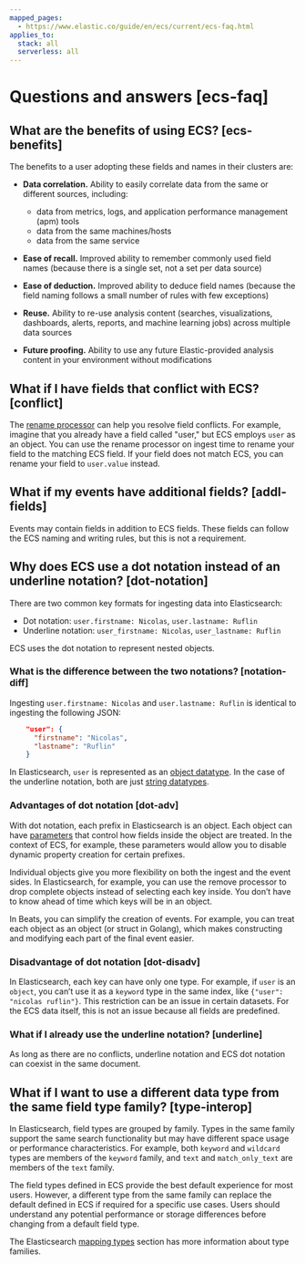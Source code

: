 ```yaml
---
mapped_pages:
  - https://www.elastic.co/guide/en/ecs/current/ecs-faq.html
applies_to:
  stack: all
  serverless: all
---
```


# Questions and answers [ecs-faq]


## What are the benefits of using ECS? [ecs-benefits]

The benefits to a user adopting these fields and names in their clusters are:

* **Data correlation.** Ability to easily correlate data from the same or different sources, including:

    * data from metrics, logs, and application performance management (apm) tools
    * data from the same machines/hosts
    * data from the same service

* **Ease of recall.** Improved ability to remember commonly used field names (because there is a single set, not a set per data source)
* **Ease of deduction.** Improved ability to deduce field names (because the field naming follows a small number of rules with few exceptions)
* **Reuse.** Ability to re-use analysis content (searches, visualizations, dashboards, alerts, reports, and machine learning jobs) across multiple data sources
* **Future proofing.** Ability to use any future Elastic-provided analysis content in your environment without modifications


## What if I have fields that conflict with ECS? [conflict]

The [rename processor](elasticsearch://reference/enrich-processor/rename-processor.md) can help you resolve field conflicts. For example, imagine that you already have a field called "user," but ECS employs `user` as an object. You can use the rename processor on ingest time to rename your field to the matching ECS field. If your field does not match ECS, you can rename your field to `user.value` instead.


## What if my events have additional fields? [addl-fields]

Events may contain fields in addition to ECS fields. These fields can follow the ECS naming and writing rules, but this is not a requirement.


## Why does ECS use a dot notation instead of an underline notation? [dot-notation]

There are two common key formats for ingesting data into Elasticsearch:

* Dot notation: `user.firstname: Nicolas`, `user.lastname: Ruflin`
* Underline notation: `user_firstname: Nicolas`, `user_lastname: Ruflin`

ECS uses the dot notation to represent nested objects.


### What is the difference between the two notations? [notation-diff]

Ingesting `user.firstname: Nicolas` and `user.lastname: Ruflin` is identical to ingesting the following JSON:

```json
    "user": {
      "firstname": "Nicolas",
      "lastname": "Ruflin"
    }
```

In Elasticsearch, `user` is represented as an [object datatype](elasticsearch://reference/elasticsearch/mapping-reference/object.md). In the case of the underline notation, both are just [string datatypes](elasticsearch://reference/elasticsearch/mapping-reference/field-data-types.md).


### Advantages of dot notation [dot-adv]

With dot notation, each prefix in Elasticsearch is an object. Each object can have [parameters](elasticsearch://reference/elasticsearch/mapping-reference/object.md#object-params) that control how fields inside the object are treated. In the context of ECS, for example, these parameters would allow you to disable dynamic property creation for certain prefixes.

Individual objects give you more flexibility on both the ingest and the event sides. In Elasticsearch, for example, you can use the remove processor to drop complete objects instead of selecting each key inside. You don’t have to know ahead of time which keys will be in an object.

In Beats, you can simplify the creation of events. For example, you can treat each object as an object (or struct in Golang), which makes constructing and modifying each part of the final event easier.


### Disadvantage of dot notation [dot-disadv]

In Elasticsearch, each key can have only one type. For example, if `user` is an `object`, you can’t use it as a `keyword` type in the same index, like `{"user": "nicolas ruflin"}`. This restriction can be an issue in certain datasets. For the ECS data itself, this is not an issue because all fields are predefined.


### What if I already use the underline notation? [underline]

As long as there are no conflicts, underline notation and ECS dot notation can coexist in the same document.


## What if I want to use a different data type from the same field type family? [type-interop]

In Elasticsearch, field types are grouped by family. Types in the same family support the same search functionality but may have different space usage or performance characteristics. For example, both `keyword` and `wildcard` types are members of the `keyword` family, and `text` and `match_only_text` are members of the `text` family.

The field types defined in ECS provide the best default experience for most users. However, a different type from the same family can replace the default defined in ECS if required for a specific use cases. Users should understand any potential performance or storage differences before changing from a default field type.

The Elasticsearch [mapping types](elasticsearch://reference/elasticsearch/mapping-reference/field-data-types.md) section has more information about type families.
